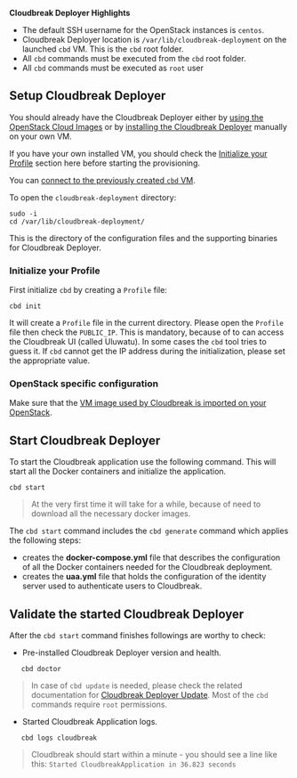 **Cloudbreak Deployer Highlights**

  * The default SSH username for the OpenStack instances is `centos`.
  * Cloudbreak Deployer location is `/var/lib/cloudbreak-deployment` on the launched `cbd` VM. This is the
      `cbd` root folder.
  * All `cbd` commands must be executed from the `cbd` root folder.
  * All `cbd` commands must be executed as `root` user

## Setup Cloudbreak Deployer

You should already have the Cloudbreak Deployer either by [using the OpenStack Cloud Images](openstack.md) or by
[installing the Cloudbreak Deployer](onprem.md) manually on your own VM.

If you have your own installed VM, you should check the [Initialize your Profile](openstack.md#initialize-your-profile)
section here before starting the provisioning.

You can [connect to the previously created `cbd` VM](http://docs.openstack.org/user-guide/dashboard_launch_instances.html#connect-to-your-instance-by-using-ssh).

To open the `cloudbreak-deployment` directory:

```
sudo -i
cd /var/lib/cloudbreak-deployment/
```
This is the directory of the configuration files and the supporting binaries for Cloudbreak Deployer.

### Initialize your Profile

First initialize `cbd` by creating a `Profile` file:

```
cbd init
```
It will create a `Profile` file in the current directory. Please open the `Profile` file then check the `PUBLIC_IP`.
This is mandatory, because of to can access the Cloudbreak UI (called Uluwatu). In some cases the `cbd` tool tries to
guess it. If `cbd` cannot get the IP address during the initialization, please set the appropriate value.

### OpenStack specific configuration

Make sure that the [VM image used by Cloudbreak is imported on your OpenStack](openstack.md#cloudbreak-import).

## Start Cloudbreak Deployer

To start the Cloudbreak application use the following command.
This will start all the Docker containers and initialize the application.

```
cbd start
```

>At the very first time it will take for a while, because of need to download all the necessary docker images.

The `cbd start` command includes the `cbd generate` command which applies the following steps:

- creates the **docker-compose.yml** file that describes the configuration of all the Docker containers needed for the Cloudbreak deployment.
- creates the **uaa.yml** file that holds the configuration of the identity server used to authenticate users to Cloudbreak.

## Validate the started Cloudbreak Deployer

After the `cbd start` command finishes followings are worthy to check:

- Pre-installed Cloudbreak Deployer version and health.
```
   cbd doctor
```
>In case of `cbd update` is needed, please check the related documentation for [Cloudbreak Deployer Update](operations.md#update-cloudbreak-deployer). Most of the `cbd` commands require `root` permissions.

- Started Cloudbreak Application logs.
```
   cbd logs cloudbreak
```
>Cloudbreak should start within a minute - you should see a line like this: `Started CloudbreakApplication in 36.823 seconds`
